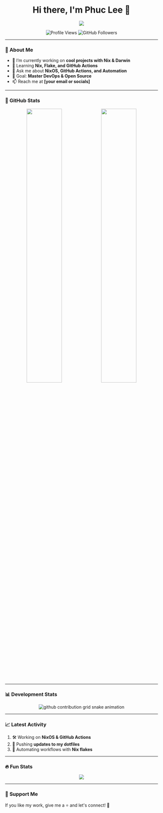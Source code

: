 <h1 align="center">Hi there, I'm Phuc Lee 👋</h1>

<p align="center">
  <img src="https://readme-typing-svg.herokuapp.com?font=Fira+Code&size=22&pause=1000&color=F70000&width=435&lines=Welcome+to+my+GitHub+Profile!;I+love+Coding+%26+Open+Source;Let's+build+something+cool+together!">
</p>

<p align="center">
  <img src="https://komarev.com/ghpvc/?username=phucleeuwu&label=Profile+Views&color=blue&style=flat-square" alt="Profile Views" />
  <img src="https://img.shields.io/github/followers/phucleeuwu?label=Followers&style=flat-square" alt="GitHub Followers" />
</p>

---

### 📌 **About Me**
- 🔭 I’m currently working on **cool projects with Nix & Darwin**
- 🌱 Learning **Nix, Flake, and GitHub Actions**
- 💬 Ask me about **NixOS, GitHub Actions, and Automation**
- 🎯 Goal: **Master DevOps & Open Source**
- 📫 Reach me at **[your email or socials]**

---

### 🚀 **GitHub Stats**
<p align="center">
  <img width="48%" src="https://github-readme-stats.vercel.app/api?username=phucleeuwu&show_icons=true&theme=tokyonight" />
  <img width="48%" src="https://github-readme-streak-stats.herokuapp.com/?user=phucleeuwu&theme=tokyonight" />
</p>

---

### 📊 **Development Stats**
<p align="center">
  <picture>
    <source media="(prefers-color-scheme: dark)" srcset="https://raw.githubusercontent.com/phucleeuwu/phucleeuwu/output/github-contribution-grid-snake-dark.svg">
    <source media="(prefers-color-scheme: light)" srcset="https://raw.githubusercontent.com/phucleeuwu/phucleeuwu/output/github-contribution-grid-snake.svg">
    <img alt="github contribution grid snake animation" src="https://raw.githubusercontent.com/phucleeuwu/phucleeuwu/output/github-contribution-grid-snake.svg">
  </picture>
</p>

---

### 📈 **Latest Activity**
<!--START_SECTION:activity-->
1. 🛠 Working on **NixOS & GitHub Actions**
2. 🚀 Pushing **updates to my dotfiles**
3. 🎯 Automating workflows with **Nix flakes**
<!--END_SECTION:activity-->

---

### 🔥 **Fun Stats**
<p align="center">
  <img src="https://github-profile-summary-cards.vercel.app/api/cards/profile-details?username=phucleeuwu&theme=tokyonight" />
</p>

---

### 💖 **Support Me**
If you like my work, give me a ⭐ and let's connect! 🚀  
